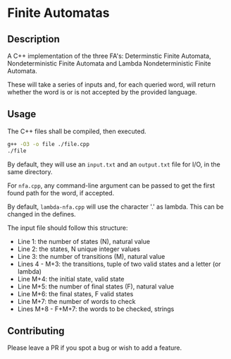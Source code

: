 # Finite Automatas

## Description

A C++ implementation of the three FA's: Determinstic Finite Automata, Nondeterministic Finite Automata and Lambda Nondeterministic Finite Automata.

These will take a series of inputs and, for each queried word, will return whether the word is or is not accepted by the provided language.

## Usage

The C++ files shall be compiled, then executed.

```bash
g++ -O3 -o file ./file.cpp
./file
```

By default, they will use an `input.txt` and an `output.txt` file for I/O, in the same directory.

For `nfa.cpp`, any command-line argument can be passed to get the first found path for the word, if accepted.

By default, `lambda-nfa.cpp` will use the character '.' as lambda. This can be changed in the defines.

The input file should follow this structure:

* Line 1: the number of states (N), natural value
* Line 2: the states, N unique integer values
* Line 3: the number of transitions (M), natural value
* Lines 4 - M+3: the transitions, tuple of two valid states and a letter (or lambda)
* Line M+4: the initial state, valid state
* Line M+5: the number of final states (F), natural value
* Line M+6: the final states, F valid states
* Line M+7: the number of words to check
* Lines M+8 - F+M+7: the words to be checked, strings

## Contributing

Please leave a PR if you spot a bug or wish to add a feature.
